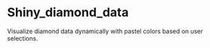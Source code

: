 # Shiny_diamond_data
Visualize diamond data dynamically with pastel colors based on user selections.
